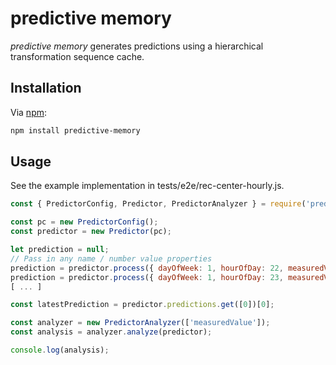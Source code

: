 # predictive memory

_predictive memory_ generates predictions using a hierarchical transformation sequence cache. 

## Installation

Via [npm](https://www.npmjs.com/):

```bash
npm install predictive-memory
```

## Usage

See the example implementation in tests/e2e/rec-center-hourly.js.

```js
const { PredictorConfig, Predictor, PredictorAnalyzer } = require('predictive-memory');

const pc = new PredictorConfig();
const predictor = new Predictor(pc);

let prediction = null;
// Pass in any name / number value properties
prediction = predictor.process({ dayOfWeek: 1, hourOfDay: 22, measuredValue: 5.5 });
prediction = predictor.process({ dayOfWeek: 1, hourOfDay: 23, measuredValue: 6.5 });
[ ... ]

const latestPrediction = predictor.predictions.get([0])[0];

const analyzer = new PredictorAnalyzer(['measuredValue']);
const analysis = analyzer.analyze(predictor);

console.log(analysis);
```

